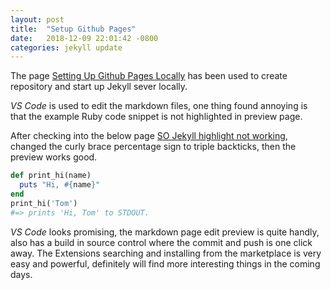 ```yaml
---
layout: post
title:  "Setup Github Pages"
date:   2018-12-09 22:01:42 -0800
categories: jekyll update
---
```

The page [Setting Up Github Pages Locally][setting-up-gp-locally] has been used to create repository and start up Jekyll sever locally.

*VS Code* is used to edit the markdown files, one thing found annoying is that the example Ruby code snippet is not highlighted in preview page.

After checking into the below page
[SO Jekyll highlight not working][jekyll-syntax-highlighter-not-working],
changed the curly brace percentage sign to triple backticks, then the preview works good.

```ruby
def print_hi(name)
  puts "Hi, #{name}"
end
print_hi('Tom')
#=> prints 'Hi, Tom' to STDOUT.
```

*VS Code* looks promising, the markdown page edit preview is quite handly, also has a build in source control where the commit and push is one click away. The Extensions searching and installing from the marketplace is very easy and powerful, definitely will find more interesting things in the coming days.

[setting-up-gp-locally]: https://help.github.com/articles/setting-up-your-github-pages-site-locally-with-jekyll/
[jekyll-syntax-highlighter-not-working]:https://stackoverflow.com/questions/38233170/jekyll-syntax-highlighter-not-working